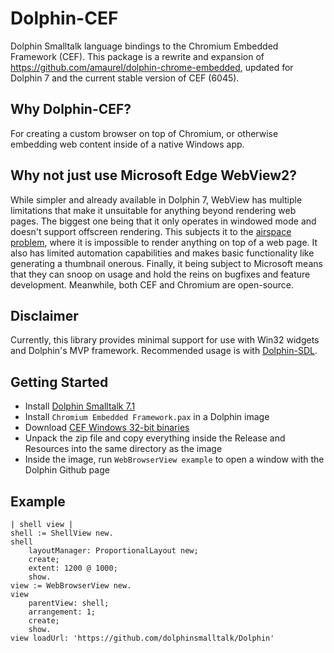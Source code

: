 # Dolphin-CEF

Dolphin Smalltalk language bindings to the Chromium Embedded Framework (CEF). This package is a rewrite and expansion of https://github.com/amaurel/dolphin-chrome-embedded, updated for Dolphin 7 and the current stable version of CEF (6045).

## Why Dolphin-CEF?
For creating a custom browser on top of Chromium, or otherwise embedding web content inside of a native Windows app.

## Why not just use Microsoft Edge WebView2?

While simpler and already available in Dolphin 7, WebView has multiple limitations that make it unsuitable for anything beyond rendering web pages. The biggest one being that it only operates in windowed mode and doesn't support offscreen rendering. This subjects it to the [airspace problem](https://github.com/MicrosoftEdge/WebView2Feedback/issues/286), where it is impossible to render anything on top of a web page. It also has limited automation capabilities and makes basic functionality like generating a thumbnail onerous. Finally, it being subject to Microsoft means that they can snoop on usage and hold the reins on bugfixes and feature development. Meanwhile, both CEF and Chromium are open-source.

## Disclaimer
Currently, this library provides minimal support for use with Win32 widgets and Dolphin's MVP framework. Recommended usage is with [Dolphin-SDL](https://github.com/JBetz/Dolphin-SDL).

## Getting Started
* Install [Dolphin Smalltalk 7.1](https://github.com/dolphinsmalltalk/Dolphin)
* Install `Chromium Embedded Framework.pax` in a Dolphin image
* Download [CEF Windows 32-bit binaries](https://cef-builds.spotifycdn.com/index.html)
* Unpack the zip file and copy everything inside the Release and Resources into the same directory as the image
* Inside the image, run `WebBrowserView example` to open a window with the Dolphin Github page

## Example

```smalltalk
| shell view |
shell := ShellView new.
shell
    layoutManager: ProportionalLayout new;
    create;
    extent: 1200 @ 1000;
    show.
view := WebBrowserView new.
view
    parentView: shell;
    arrangement: 1;
    create;
    show.
view loadUrl: 'https://github.com/dolphinsmalltalk/Dolphin'
```
